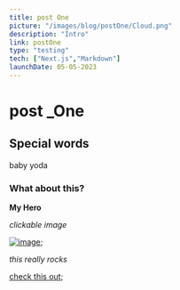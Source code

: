 ```yaml
---
title: post One
picture: "/images/blog/postOne/Cloud.png"
description: "Intro"
link: postOne
type: "testing"
tech: ["Next.js","Markdown"]
launchDate: 05-05-2023
---
```

# post _One #

## Special words ##
baby yoda

### What about this? ### 

**My Hero**

*clickable image*

[![image](/images/blog/postOne/Cloud.png)](https://next-portfolio-remake.vercel.app/images/projectImages/resume/resume1.png);

_this really rocks_

[check this out](https://shredfish.surge.sh);

